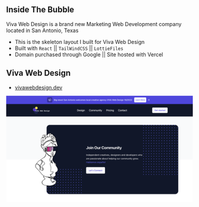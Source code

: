 ## Inside The Bubble
Viva Web Design is a brand new Marketing Web Development company located in San Antonio, Texas
- This is the skeleton layout I built for Viva Web Design
- Built with `React` || `TailWindCSS` || `LottieFiles`
- Domain purchased through Google || Site hosted with Vercel

## Viva Web Design 
* [vivawebdesign.dev](https://www.vivawebdesign.dev)

![logo](./public/screenshot.png)